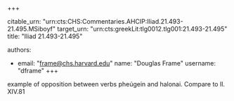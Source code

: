 +++


citable_urn: "urn:cts:CHS:Commentaries.AHCIP:Iliad.21.493-21.495.MSiboyf"
target_urn: "urn:cts:greekLit:tlg0012.tlg001:21.493-21.495"
title: "Iliad 21.493-21.495"

authors:
- email: "frame@chs.harvard.edu"
  name: "Douglas Frame"
  username: "dframe"
+++

<p>example of opposition between verbs pheúgein and halonai. Compare to Il. XIV.81</p>